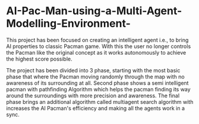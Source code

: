# AI-Pac-Man-using-a-Multi-Agent-Modelling-Environment-
This project has been focused on creating an intelligent agent i.e., to bring AI properties to classic Pacman game. With this the user no longer controls the Pacman like the original concept as it works autonomously to achieve the highest score possible.

The project has been divided into 3 phase, starting with the most basic phase that where the Pacman moving randomly through the map with no awareness of its surrounding at all. Second phase shows a semi intelligent pacman with pathfinding Algorithm which helps the pacman finding its way around the surroundings with more precision and awareness. The final phase brings an additional algorithm called multiagent search algorithm with increases the AI Pacman's efficiency and making all the agents work in a sync.
